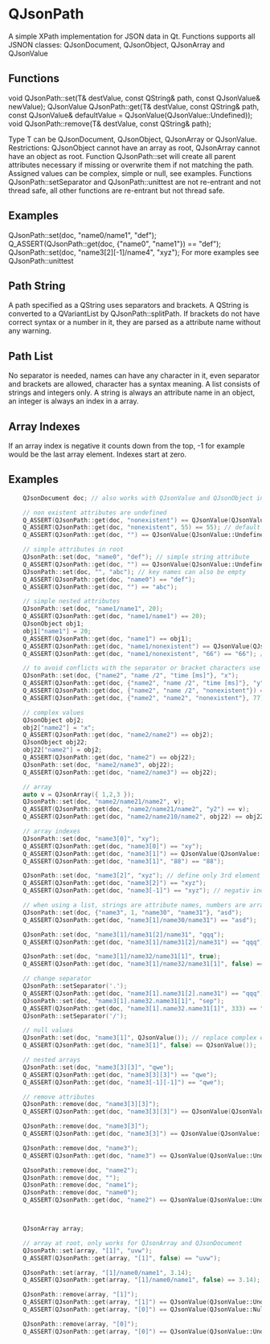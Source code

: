 # QJsonPath

A simple XPath implementation for JSON data in Qt.
Functions supports all JSNON classes: QJsonDocument, QJsonObject, QJsonArray and QJsonValue

## Functions
void QJsonPath::set(T& destValue, const QString& path, const QJsonValue& newValue);
QJsonValue QJsonPath::get(T& destValue, const QString& path, const QJsonValue& defaultValue = QJsonValue(QJsonValue::Undefined));
void QJsonPath::remove(T& destValue, const QString& path);

Type T can be QJsonDocument, QJsonObject, QJsonArray or QJsonValue.
Restrictions: QJsonObject cannot have an array as root, QJsonArray cannot have an object as root.
Function QJsonPath::set will create all parent attributes necessary if missing or overwrite them if not matching the path.
Assigned values can be complex, simple or null, see examples.
Functions QJsonPath::setSeparator and QJsonPath::unittest are not re-entrant and not thread safe, all other functions are re-entrant but not thread safe.

## Examples
  QJsonPath::set(doc, "name0/name1", "def");
  Q_ASSERT(QJsonPath::get(doc, {"name0", "name1"}) == "def");
  QJsonPath::set(doc, "name3[2][-1]/name4", "xyz");
For more examples see QJsonPath::unittest

## Path String
A path specified as a QString uses separators and brackets. A QString is converted to a QVariantList by QJsonPath::splitPath.
If brackets do not have correct syntax or a number in it, they are parsed as a attribute name without any warning.

## Path List
No separator is needed, names can have any character in it, even separator and brackets are allowed, character has a syntax meaning.
A list consists of strings and integers only. A string is always an attribute name in an object, an integer is always an index in a array.

## Array Indexes
If an array index is negative it counts down from the top, -1 for example would be the last array element. Indexes start at zero.


## Examples

```c++
    QJsonDocument doc; // also works with QJsonValue and QJsonObject in the same way

    // non existent attributes are undefined
    Q_ASSERT(QJsonPath::get(doc, "nonexistent") == QJsonValue(QJsonValue::Undefined)); // values not found are QJsonValue::Undefined, not QJsonValue::Null
    Q_ASSERT(QJsonPath::get(doc, "nonexistent", 55) == 55); // default value
    Q_ASSERT(QJsonPath::get(doc, "") == QJsonValue(QJsonValue::Undefined)); // key names can also be empty

    // simple attributes in root
    QJsonPath::set(doc, "name0", "def"); // simple string attribute
    Q_ASSERT(QJsonPath::get(doc, "") == QJsonValue(QJsonValue::Undefined)); // try again with not empty JSON structure
    QJsonPath::set(doc, "", "abc"); // key names can also be empty
    Q_ASSERT(QJsonPath::get(doc, "name0") == "def");
    Q_ASSERT(QJsonPath::get(doc, "") == "abc");

    // simple nested attributes
    QJsonPath::set(doc, "name1/name1", 20);
    Q_ASSERT(QJsonPath::get(doc, "name1/name1") == 20);
    QJsonObject obj1;
    obj1["name1"] = 20;
    Q_ASSERT(QJsonPath::get(doc, "name1") == obj1);
    Q_ASSERT(QJsonPath::get(doc, "name1/nonexistent") == QJsonValue(QJsonValue::Undefined));
    Q_ASSERT(QJsonPath::get(doc, "name1/nonexistent", "66") == "66"); // default value

    // to avoid conflicts with the separator or bracket characters use QVariantList
    QJsonPath::set(doc, {"name2", "name /2", "time [ms]"}, "x");
    Q_ASSERT(QJsonPath::get(doc, {"name2", "name /2", "time [ms]"}, "y") == "x");
    Q_ASSERT(QJsonPath::get(doc, {"name2", "name /2", "nonexistent"}) == QJsonValue(QJsonValue::Undefined));
    Q_ASSERT(QJsonPath::get(doc, {"name2", "name2", "nonexistent"}, 77) == 77);

    // complex values
    QJsonObject obj2;
    obj2["name2"] = "x";
    Q_ASSERT(QJsonPath::get(doc, "name2/name2") == obj2);
    QJsonObject obj22;
    obj22["name2"] = obj2;
    Q_ASSERT(QJsonPath::get(doc, "name2") == obj22);
    QJsonPath::set(doc, "name2/name3", obj22);
    Q_ASSERT(QJsonPath::get(doc, "name2/name3") == obj22);

    // array
    auto v = QJsonArray({ 1,2,3 });
    QJsonPath::set(doc, "name2/name21/name2", v);
    Q_ASSERT(QJsonPath::get(doc, "name2/name21/name2", "y2") == v);
    Q_ASSERT(QJsonPath::get(doc, "name2/name210/name2", obj22) == obj22);

    // array indexes
    QJsonPath::set(doc, "name3[0]", "xy");
    Q_ASSERT(QJsonPath::get(doc, "name3[0]") == "xy");
    Q_ASSERT(QJsonPath::get(doc, "name3[1]") == QJsonValue(QJsonValue::Undefined));
    Q_ASSERT(QJsonPath::get(doc, "name3[1]", "88") == "88");

    QJsonPath::set(doc, "name3[2]", "xyz"); // define only 3rd element of array, first two will be null
    Q_ASSERT(QJsonPath::get(doc, "name3[2]") == "xyz");
    Q_ASSERT(QJsonPath::get(doc, "name3[-1]") == "xyz"); // negativ indexes are from top to bottom

    // when using a list, strings are attribute names, numbers are array indexes
    QJsonPath::set(doc, {"name3", 1, "name30", "name31"}, "asd");
    Q_ASSERT(QJsonPath::get(doc, "name3[1]/name30/name31") == "asd");

    QJsonPath::set(doc, "name3[1]/name31[2]/name31", "qqq");
    Q_ASSERT(QJsonPath::get(doc, "name3[1]/name31[2]/name31") == "qqq");

    QJsonPath::set(doc, "name3[1]/name32/name31[1]", true);
    Q_ASSERT(QJsonPath::get(doc, "name3[1]/name32/name31[1]", false) == true);

    // change separator
    QJsonPath::setSeparator('.');
    Q_ASSERT(QJsonPath::get(doc, "name3[1].name31[2].name31") == "qqq");
    QJsonPath::set(doc, "name3[1].name32.name31[1]", "sep");
    Q_ASSERT(QJsonPath::get(doc, "name3[1].name32.name31[1]", 333) == "sep");
    QJsonPath::setSeparator('/');

    // null values
    QJsonPath::set(doc, "name3[1]", QJsonValue()); // replace complex entry by null
    Q_ASSERT(QJsonPath::get(doc, "name3[1]", false) == QJsonValue());

    // nested arrays
    QJsonPath::set(doc, "name3[3][3]", "qwe");
    Q_ASSERT(QJsonPath::get(doc, "name3[3][3]") == "qwe");
    Q_ASSERT(QJsonPath::get(doc, "name3[-1][-1]") == "qwe");

    // remove attributes
    QJsonPath::remove(doc, "name3[3][3]");
    Q_ASSERT(QJsonPath::get(doc, "name3[3][3]") == QJsonValue(QJsonValue::Undefined));

    QJsonPath::remove(doc, "name3[3]");
    Q_ASSERT(QJsonPath::get(doc, "name3[3]") == QJsonValue(QJsonValue::Undefined));

    QJsonPath::remove(doc, "name3");
    Q_ASSERT(QJsonPath::get(doc, "name3") == QJsonValue(QJsonValue::Undefined));

    QJsonPath::remove(doc, "name2");
    QJsonPath::remove(doc, "");
    QJsonPath::remove(doc, "name1");
    QJsonPath::remove(doc, "name0");
    Q_ASSERT(QJsonPath::get(doc, "name2") == QJsonValue(QJsonValue::Undefined));



    QJsonArray array;

    // array at root, only works for QJsonArray and QJsonDocument
    QJsonPath::set(array, "[1]", "uvw");
    Q_ASSERT(QJsonPath::get(array, "[1]", false) == "uvw");

    QJsonPath::set(array, "[1]/name0/name1", 3.14);
    Q_ASSERT(QJsonPath::get(array, "[1]/name0/name1", false) == 3.14);

    QJsonPath::remove(array, "[1]");
    Q_ASSERT(QJsonPath::get(array, "[1]") == QJsonValue(QJsonValue::Undefined));
    Q_ASSERT(QJsonPath::get(array, "[0]") == QJsonValue(QJsonValue::Null));

    QJsonPath::remove(array, "[0]");
    Q_ASSERT(QJsonPath::get(array, "[0]") == QJsonValue(QJsonValue::Undefined));
```
